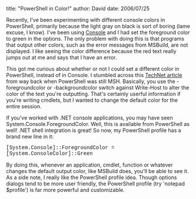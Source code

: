
title: "PowerShell in Color!"
author: David
date: 2006/07/25

<P>Recently, I've been experimenting with different console colors in PowerShell, primarily because the light gray on black is sort of boring (lame excuse, I know). I've been using <A href="http://sourceforge.net/projects/console">Console</A> and I had set the foreground color to green in the options. The only problem with doing this is that programs that output other colors, such as the error messages from MSBuild, are not displayed. I like seeing the color difference because the red text really jumps out at me and says that I have an error.</P>
<P>This got me curious about whether or not I could set a different color in PowerShell, instead of in Console. I stumbled across this <A href="http://www.microsoft.com/technet/scriptcenter/topics/msh/output.mspx">TechNet article</A> from way back when PowerShell was still MSH. Basically, you use the -foregroundcolor or -backgroundcolor switch against Write-Host to alter the color of the text you're outputting. That's certainly userful information if you're writing cmdlets, but I wanted to change the default color for the entire session.</P>
<P>If you've worked with .NET console applications, you may have seen System.Console.ForegroundColor. Well, this is available from PowerShell as well! .NET shell integration is great! So now, my PowerShell profile has a brand new line in it:</P>
<P><FONT face="Courier New">[System.Console]::ForegroundColor = [System.ConsoleColor]::Green</FONT></P>
<P>By doing this, whenever an application, cmdlet, function or whatever changes the default output color, like MSBuild does, you'll be able to see it. As a side note, I really like the PowerShell profile idea. Though options dialogs tend to be more user friendly, the PowerShell profile (try 'notepad $profile') is far more powerful and customizable.</P>

